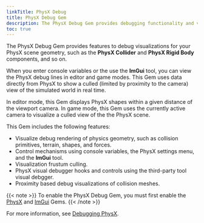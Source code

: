 ```yaml
---
linkTitle: PhysX Debug
title: PhysX Debug Gem
description: The PhysX Debug Gem provides debugging functionality and visualizations for PhysX in Open 3D Engine (O3DE) projects.
toc: true
---
```


The PhysX Debug Gem provides features to debug visualizations for your PhysX scene geometry, such as the **PhysX Collider** and **PhysX Rigid Body** components, and so on.

When you enter console variables or the use the **ImGui** tool, you can view the PhysX debug lines in editor and game modes. This Gem uses data directly from PhysX to show a culled (limited by proximity to the camera) view of the simulated world in real time.

In editor mode, this Gem displays PhysX shapes within a given distance of the viewport camera. In game mode, this Gem uses the currently active camera to visualize a culled view of the the PhysX scene.

This Gem includes the following features:
+ Visualize debug rendering of physics geometry, such as collision primitives, terrain, shapes, and forces.
+ Control mechanisms using console variables, the PhysX settings menu, and the **ImGui** tool.
+ Visualization frustum culling.
+ PhysX visual debugger hooks and controls using the third-party tool visual debgger.
+ Proximity based debug visualizations of collision meshes.

{{< note >}}
To enable the PhysX Debug Gem, you must first enable the [PhysX](/docs/user-guide/gems/reference/physics/nvidia/physx) and [ImGui](/docs/user-guide/gems/reference/debug/imgui/) Gems.
{{< /note >}}

For more information, see [Debugging PhysX](/docs/user-guide/interactivity/physics/debugging/).
